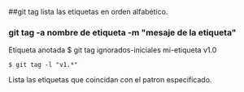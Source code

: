 ##git tag
lista las etiquetas en orden alfabético.

### git tag -a nombre de etiqueta -m "mesaje de la etiqueta"
Etiqueta anotada $ git tag
ignorados-iniciales
mi-etiqueta
v1.0

```
$ git tag -l "v1.*"
```
Lista las etiquetas que coincidan con el patron especificado.